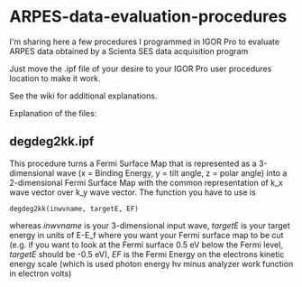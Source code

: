 # ARPES-data-evaluation-procedures
I'm sharing here a few procedures I programmed in IGOR Pro to evaluate ARPES data obtained by a Scienta SES data acquisition program

Just move the .ipf file of your desire to your IGOR Pro user procedures location to make it work.

See the wiki for additional explanations.

Explanation of the files:

## degdeg2kk.ipf

This procedure turns a Fermi Surface Map that is represented as a 3-dimensional wave (x = Binding Energy, y = tilt angle, z = polar angle) into a 2-dimensional Fermi Surface Map with the common representation of k_x wave vector over k_y wave vector. The function you have to use is 

```
degdeg2kk(inwvname, targetE, EF)
```
whereas *inwvname* is your 3-dimensional input wave, *targetE* is your target energy in units of E-E_f where you want your Fermi surface map to be cut (e.g. if you want to look at the Fermi surface 0.5 eV below the Fermi level, *targetE* should be -0.5 eV), *EF* is the Fermi Energy on the electrons kinetic energy scale (which is used photon energy hv minus analyzer work function in electron volts)
